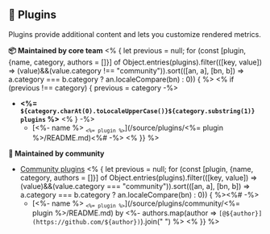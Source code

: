 ## 🧩 Plugins

Plugins provide additional content and lets you customize rendered metrics.

**📦 Maintained by core team**
<% { let previous = null; for (const [plugin, {name, category, authors = []}] of Object.entries(plugins).filter(([key, value]) => (value)&&(value.category !== "community")).sort(([an, a], [bn, b]) => a.category === b.category ? an.localeCompare(bn) : 0)) { %>
<% if (previous !== category) { previous = category -%>
* **<%= `${category.charAt(0).toLocaleUpperCase()}${category.substring(1)} plugins` %>**
<% } -%>
  * [<%- name %> <sub>`<%= plugin %>`</sub>](/source/plugins/<%= plugin %>/README.md)<%# -%>
<% }} %>

**🎲 Maintained by community**
* [Community plugins](/source/plugins/community/README.md)
<% { let previous = null; for (const [plugin, {name, category, authors = []}] of Object.entries(plugins).filter(([key, value]) => (value)&&(value.category === "community")).sort(([an, a], [bn, b]) => a.category === b.category ? an.localeCompare(bn) : 0)) { %><%# -%>
  * [<%- name %> <sub>`<%= plugin %>`</sub>](/source/plugins/community/<%= plugin %>/README.md) by <%- authors.map(author => `[@${author}](https://github.com/${author})`).join(" ") %>
<% }} %>